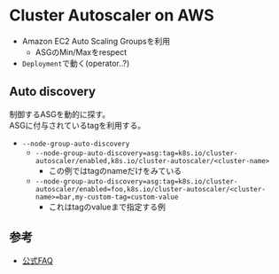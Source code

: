 # Cluster Autoscaler on AWS

* Amazon EC2 Auto Scaling Groupsを利用
  * ASGのMin/Maxをrespect
* `Deployment`で動く(operator..?)


## Auto discovery

制御するASGを動的に探す。  
ASGに付与されているtagを利用する。

* `--node-group-auto-discovery`
  * `--node-group-auto-discovery=asg:tag=k8s.io/cluster-autoscaler/enabled,k8s.io/cluster-autoscaler/<cluster-name>`
    * この例ではtagのnameだけをみている
  * `--node-group-auto-discovery=asg:tag=k8s.io/cluster-autoscaler/enabled=foo,k8s.io/cluster-autoscaler/<cluster-name>=bar,my-custom-tag=custom-value`
    * これはtagのvalueまで指定する例


## 参考

* [公式FAQ](https://github.com/kubernetes/autoscaler/blob/master/cluster-autoscaler/FAQ.md)
